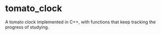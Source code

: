 # tomato_clock
A tomato clock implemented in C++, with functions that keep tracking the progress of studying.
